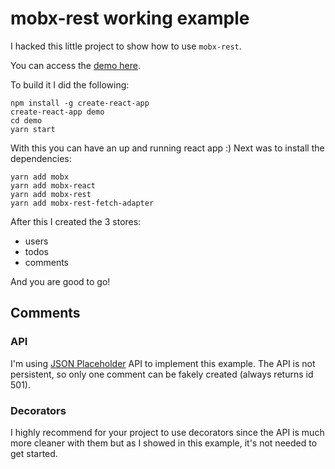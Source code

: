 # mobx-rest working example

I hacked this little project to show how to
use `mobx-rest`.

You can access the [demo here](https://demo-wiimsnkpdy.now.sh/).

To build it I did the following:

```
npm install -g create-react-app
create-react-app demo
cd demo
yarn start
```

With this you can have an up and running react app :)
Next was to install the dependencies:

```
yarn add mobx
yarn add mobx-react
yarn add mobx-rest
yarn add mobx-rest-fetch-adapter
```

After this I created the 3 stores:

  - users
  - todos
  - comments

And you are good to go!

## Comments

### API

I'm using [JSON Placeholder](https://jsonplaceholder.typicode.com/) API to
implement this example. The API is not persistent, so only one comment can be
fakely created (always returns id 501).

### Decorators

I highly recommend for your project to use decorators since
the API is much more cleaner with them but as I showed in
this example, it's not needed to get started.
